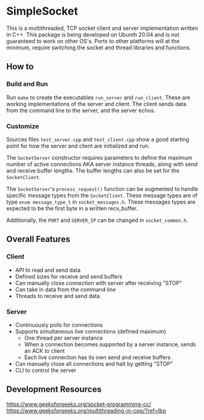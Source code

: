 # SimpleSocket

This is a multithreaded, TCP socket client and server implementation written in C++.  This package is being developed on Ubunth 20.04 and is not guaranteed to work on other OS's.  Ports to other platforms will at the minimum, require switching the socket and thread libraries and functions.

## How to
### Build and Run
Run ```make``` to create the executables ```run_server``` and ```run_client```.  These are working implementations of the server and client.  The client sends data from the command line to the server, and the server echos.

### Customize
Sources files ```test_server.cpp``` and ```test_client.cpp``` show a good starting point for how the server and client are initialized and run.

The ```SocketServer``` constructor requires parameters to define the maximum number of active connections AKA server instance threads, along with send and receive buffer lengths.  The buffer lengths can also be set for the ```SocketClient```.

The ```SocketServer```'s ```process_request()``` function can be augmented to handle specific message types from the ```SocketClient```.  These message types are of type ```enum message_type_t``` in ```socket_messages.h```.  These messages types are expected to be the first byte in a written recv_buffer.

Additionally, the ```PORT``` and ```SERVER_IP``` can be changed in ```socket_common.h```.

## Overall Features

### Client
- API to read and send data
- Defined sizes for receive and send buffers
- Can manually close connection with server after receiving "STOP"
- Can take in data from the command line
- Threads to receive and send data

### Server
- Continuously polls for connections
- Supports simultaneous live connections (defined maximum)
    - One thread per server instance
    - When a connection becomes supported by a server instance, sends an ACK to client
    - Each live connection has its own send and receive buffers
- Can manually close all connections and halt by getting "STOP"
- CLI to control the server

## Development Resources
https://www.geeksforgeeks.org/socket-programming-cc/
https://www.geeksforgeeks.org/multithreading-in-cpp/?ref=lbp
